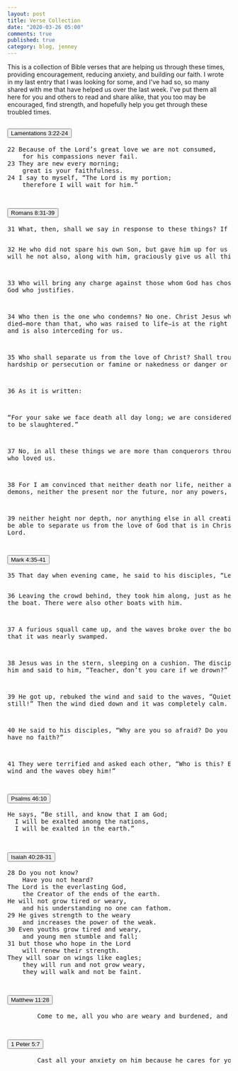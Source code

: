 ```yaml
---
layout: post
title: Verse Collection
date: "2020-03-26 05:00"
comments: true
published: true
category: blog, jenney
---
```

This is a collection of Bible verses that are helping us through these times, providing encouragement, reducing anxiety, and building our faith. I wrote in my last entry that I was looking for some, and I've had so, so many shared with me that have helped us over the last week. I've put them all here for you and others to read and share alike, that you too may be encouraged, find strength, and hopefully help you get through these troubled times.

<div class="accordion" id="accordionVerses">

  <div class="card bg-dark">
    <div class="card-header" id="headingOne">
      <h2 class="mb-0">
        <button class="btn btn-link text-light" type="button" data-toggle="collapse" data-target="#collapseOne" aria-expanded="true" aria-controls="collapseOne">
          Lamentations 3:22-24
        </button>
      </h2>
    </div>
    <div id="collapseOne" class="collapse" aria-labelledby="headingOne" data-parent="#accordionVerses">
      <div class="card-body">
        <pre class="text-light">
22 Because of the Lord’s great love we are not consumed,
    for his compassions never fail.
23 They are new every morning;
    great is your faithfulness.
24 I say to myself, “The Lord is my portion;
    therefore I will wait for him.”
        </pre>
      </div>
    </div>
  </div>

  <div class="card bg-dark">
    <div class="card-header" id="headingTwo">
      <h2 class="mb-0">
        <button class="btn btn-link text-light" type="button" data-toggle="collapse" data-target="#collapseTwo" aria-expanded="false" aria-controls="collapseTwo">
          Romans 8:31-39
        </button>
      </h2>
    </div>
    <div id="collapseTwo" class="collapse" aria-labelledby="headingTwo" data-parent="#accordionVerses">
      <div class="card-body">
        <pre class="text-light">
31 What, then, shall we say in response to these things? If God is for us, who can be against us? 

32 He who did not spare his own Son, but gave him up for us all—how will he not also, along with him, graciously give us all things? 

33 Who will bring any charge against those whom God has chosen? It is God who justifies. 

34 Who then is the one who condemns? No one. Christ Jesus who died—more than that, who was raised to life—is at the right hand of God and is also interceding for us. 

35 Who shall separate us from the love of Christ? Shall trouble or hardship or persecution or famine or nakedness or danger or sword? 

36 As it is written:

“For your sake we face death all day long;
  we are considered as sheep to be slaughtered.”

37 No, in all these things we are more than conquerors through him who loved us. 

38 For I am convinced that neither death nor life, neither angels nor demons, neither the present nor the future, nor any powers, 

39 neither height nor depth, nor anything else in all creation, will be able to separate us from the love of God that is in Christ Jesus our Lord.
        </pre>
      </div>
    </div>
  </div>

  <div class="card bg-dark">
    <div class="card-header" id="headingThree">
      <h2 class="mb-0">
        <button class="btn btn-link text-light" type="button" data-toggle="collapse" data-target="#collapseThree" aria-expanded="false" aria-controls="collapseThree">
          Mark 4:35-41
        </button>
      </h2>
    </div>
    <div id="collapseThree" class="collapse" aria-labelledby="headingThree" data-parent="#accordionVerses">
      <div class="card-body">
        <pre class="text-light">
35 That day when evening came, he said to his disciples, “Let us go over to the other side.” 

36 Leaving the crowd behind, they took him along, just as he was, in the boat. There were also other boats with him. 

37 A furious squall came up, and the waves broke over the boat, so that it was nearly swamped. 

38 Jesus was in the stern, sleeping on a cushion. The disciples woke him and said to him, “Teacher, don’t you care if we drown?”

39 He got up, rebuked the wind and said to the waves, “Quiet! Be still!” Then the wind died down and it was completely calm.

40 He said to his disciples, “Why are you so afraid? Do you still have no faith?”

41 They were terrified and asked each other, “Who is this? Even the wind and the waves obey him!”
        </pre>
      </div>
    </div>
  </div>

  <div class="card bg-dark">
    <div class="card-header" id="headingFour">
      <h2 class="mb-0">
        <button class="btn btn-link text-light" type="button" data-toggle="collapse" data-target="#collapseFour" aria-expanded="true" aria-controls="collapseFour">
          Psalms 46:10
        </button>
      </h2>
    </div>
    <div id="collapseFour" class="collapse" aria-labelledby="headingFour" data-parent="#accordionVerses">
      <div class="card-body">
        <pre class="text-light">
He says, “Be still, and know that I am God;
  I will be exalted among the nations,
  I will be exalted in the earth.”
        </pre>
      </div>
    </div>
  </div>

  <div class="card bg-dark">
    <div class="card-header" id="headingFive">
      <h2 class="mb-0">
        <button class="btn btn-link text-light" type="button" data-toggle="collapse" data-target="#collapseFive" aria-expanded="true" aria-controls="collapseFive">
          Isaiah 40:28-31
        </button>
      </h2>
    </div>
    <div id="collapseFive" class="collapse" aria-labelledby="headingFive" data-parent="#accordionVerses">
      <div class="card-body">
        <pre class="text-light">
28 Do you not know?
    Have you not heard?
The Lord is the everlasting God,
    the Creator of the ends of the earth.
He will not grow tired or weary,
    and his understanding no one can fathom.
29 He gives strength to the weary
    and increases the power of the weak.
30 Even youths grow tired and weary,
    and young men stumble and fall;
31 but those who hope in the Lord
    will renew their strength.
They will soar on wings like eagles;
    they will run and not grow weary,
    they will walk and not be faint.
        </pre>
      </div>
    </div>
  </div>

  <div class="card bg-dark">
    <div class="card-header" id="headingSix">
      <h2 class="mb-0">
        <button class="btn btn-link text-light" type="button" data-toggle="collapse" data-target="#collapseSix" aria-expanded="true" aria-controls="collapseSix">
          Matthew 11:28
        </button>
      </h2>
    </div>
    <div id="collapseSix" class="collapse" aria-labelledby="headingSix" data-parent="#accordionVerses">
      <div class="card-body">
        <pre class="text-light">
        Come to me, all you who are weary and burdened, and I will give you rest.
        </pre>
      </div>
    </div>
  </div>

  <div class="card bg-dark">
    <div class="card-header" id="headingSeven">
      <h2 class="mb-0">
        <button class="btn btn-link text-light" type="button" data-toggle="collapse" data-target="#collapseSeven">
          1 Peter 5:7
        </button>
      </h2>
    </div>
    <div id="collapseSeven" class="collapse" data-parent="#accordionVerses">
      <div class="card-body">
        <pre class="text-light">
        Cast all your anxiety on him because he cares for you.
        </pre>
      </div>
    </div>
  </div>

</div>
